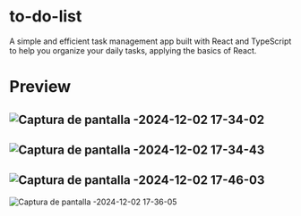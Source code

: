 # to-do-list

A simple and efficient task management app built with React and TypeScript to help you organize your daily tasks, applying the basics of React.

# Preview

![Captura de pantalla -2024-12-02 17-34-02](https://github.com/user-attachments/assets/84c43f9d-69c1-4de0-83c2-c289e4f5baef)
---

![Captura de pantalla -2024-12-02 17-34-43](https://github.com/user-attachments/assets/f11c5821-36f4-4617-9fba-d99070961581)
---

![Captura de pantalla -2024-12-02 17-46-03](https://github.com/user-attachments/assets/44feb790-4b01-4fb8-a192-a5cd23d63ccb)
---

![Captura de pantalla -2024-12-02 17-36-05](https://github.com/user-attachments/assets/03768d80-48a3-4ffb-9acf-32b2eab4a10c)

